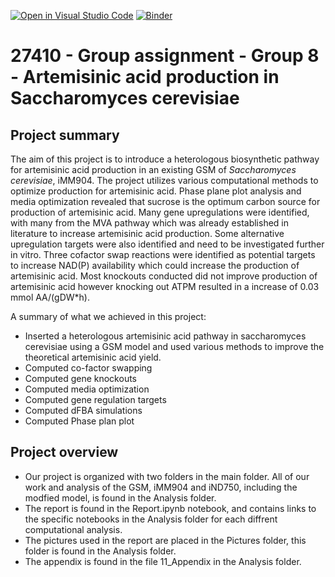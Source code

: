 [![Open in Visual Studio Code](https://classroom.github.com/assets/open-in-vscode-718a45dd9cf7e7f842a935f5ebbe5719a5e09af4491e668f4dbf3b35d5cca122.svg)](https://classroom.github.com/online_ide?assignment_repo_id=12060759&assignment_repo_type=AssignmentRepo)
[![Binder](https://mybinder.org/badge_logo.svg)](https://mybinder.org/v2/gh/27410/group-assignment-group-8-Artemisinic-acid-production-in-Saccharomyces-cervisia_2023.git/main)

# 27410 - Group assignment - Group 8 - Artemisinic acid production in Saccharomyces cerevisiae


## Project summary
The aim of this project is to introduce a heterologous biosynthetic pathway for artemisinic acid production in an existing GSM of *Saccharomyces cerevisiae*, iMM904. The project utilizes various computational methods to optimize production for artemisinic acid. Phase plane plot analysis and media optimization revealed that sucrose is the optimum carbon source for production of artemisinic acid. Many gene upregulations were identified, with many from the MVA pathway which was already established in literature to increase artemisinic acid production. Some alternative upregulation targets were also identified and need to be investigated further in vitro. Three cofactor swap reactions were identified as potential targets to increase NAD(P) availability which could increase the production of artemisinic acid. Most knockouts conducted did not improve production of artemisinic acid however knocking out ATPM resulted in a increase of 0.03 mmol AA/(gDW*h). 

A summary of what we achieved in this project:
- Inserted a heterologous artemisinic acid pathway in saccharomyces cerevisiae using a GSM model and used various methods to improve the theoretical artemisinic acid yield.
- Computed co-factor swapping
- Computed gene knockouts
- Computed media optimization 
- Computed gene regulation targets
- Computed dFBA simulations
- Computed Phase plan plot 


## Project overview
- Our project is organized with two folders in the main folder. All of our work and analysis of the GSM, iMM904 and iND750, including the modfied model, is found in the Analysis folder.
- The report is found in the Report.ipynb notebook, and contains links to the specific notebooks in the Analysis folder for each diffrent computational analysis.
- The pictures used in the report are placed in the Pictures folder, this folder is found in the Analysis folder.
- The appendix is found in the file 11_Appendix in the Analysis folder.



